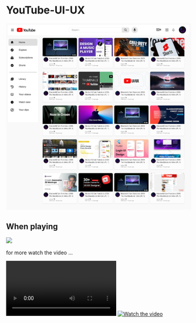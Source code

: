 
# YouTube-UI-UX
 
<img src="https://github.com/Yeab-Ad/YouTube-UI-UX/blob/master/YouTube.png" />
</br>
<h2> When playing</h2>

<img src="https://github.com/Yeab-Ad/YouTube-UI-UX/blob/master/YouTube%20%E2%80%93%20Playing.png" />

<p>for more watch the video ... </p>

<video src="https://github.com/Yeab-Ad/YouTube-UI-UX/blob/master/Youtube%20Full%20preview.mp4"></video>
[![Watch the video](https://i.imgur.com/vKb2F1B.png)](https://youtu.be/vt5fpE0bzSY)
